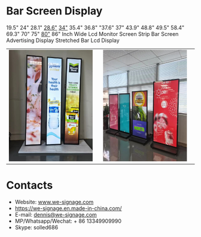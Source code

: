 # Bar Screen Display
19.5" 24" 28.1" [28.6"](./specification/28.6.jpg) [34"](./specification/34.jpg) 35.4" 36.8" "37.6" 37" 43.9" 48.8" 49.5" 58.4" 69.3" 70" 75" [80"](./specification/80.jpg) 86" Inch Wide Lcd Monitor Screen Strip Bar Screen Advertising Display Stretched Bar Lcd Display

<p align = "center">
    <table>
        <tr>
            <td>
                <img src="./img/img_bar_1.jpg"/>
            <td>
            <td>
                <img src="./img/img_bar_2.jpg"/>
            <td>
        </tr>
    </table>
</p>

# Contacts

- Website: www.we-signage.com
- https://we-signage.en.made-in-china.com/
- E-mail: dennis@we-signage.com
- MP/Whatsapp/Wechat: + 86 13349909990
- Skype: solled686
